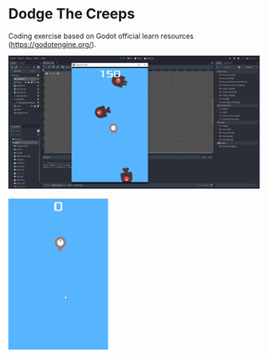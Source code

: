 # Dodge The Creeps
Coding exercise based on Godot official learn resources (https://godotengine.org/).

![dodge the creep](demo/screenshot.jpg)
<br><br>
<img src="demo/dodge-the-creep.gif" width="200">

